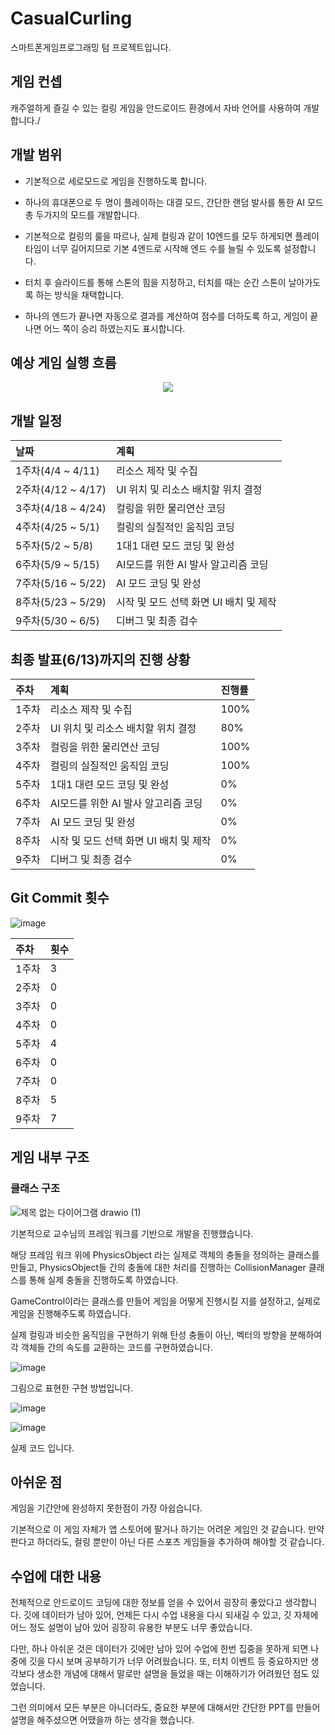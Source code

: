 # CasualCurling

스마트폰게임프로그래밍 텀 프로젝트입니다.

## 게임 컨셉

캐주얼하게 즐길 수 있는 컬링 게임을 안드로이드 환경에서 자바 언어를 사용하여 개발합니다./

## 개발 범위

 * 기본적으로 세로모드로 게임을 진행하도록 합니다.

 * 하나의 휴대폰으로 두 명이 플레이하는 대결 모드, 간단한 랜덤 발사를 통한 AI 모드 총 두가지의 모드를 개발합니다.

 * 기본적으로 컬링의 룰을 따르나, 실제 컬링과 같이 10엔드를 모두 하게되면 플레이 타임이 너무 길어지므로 기본 4엔드로 시작해 엔드 수를 늘릴 수 있도록 설정합니다.

 * 터치 후 슬라이드를 통해 스톤의 힘을 지정하고, 터치를 때는 순간 스톤이 날아가도록 하는 방식을 채택합니다.

 * 하나의 엔드가 끝나면 자동으로 결과를 계산하여 점수를 더하도록 하고, 게임이 끝나면 어느 쪽이 승리 하였는지도 표시합니다.

## 예상 게임 실행 흐름
<p align="center">
  <img src="https://user-images.githubusercontent.com/34495894/229641808-03586413-cb52-4dd9-99e1-9d53bc8a4b98.PNG">
</p>

## 개발 일정

|날짜|계획|
|:---|:--------------------|
|1주차(4/4 ~ 4/11)|리소스 제작 및 수집|
|2주차(4/12 ~ 4/17)|UI 위치 및 리소스 배치할 위치 결정|
|3주차(4/18 ~ 4/24)|컬링을 위한 물리연산 코딩|
|4주차(4/25 ~ 5/1)|컬링의 실질적인 움직임 코딩|
|5주차(5/2 ~ 5/8)|1대1 대련 모드 코딩 및 완성|
|6주차(5/9 ~ 5/15)|AI모드를 위한 AI 발사 알고리즘 코딩|
|7주차(5/16 ~ 5/22)|AI 모드 코딩 및 완성|
|8주차(5/23 ~ 5/29)|시작 및 모드 선택 화면 UI 배치 및 제작|
|9주차(5/30 ~ 6/5)|디버그 및 최종 검수|







## 최종 발표(6/13)까지의 진행 상황

|주차|계획|진행률|
|:---|:---|:---|
|1주차|리소스 제작 및 수집|100%|
|2주차|UI 위치 및 리소스 배치할 위치 결정|80%|
|3주차|컬링을 위한 물리연산 코딩|100%|
|4주차|컬링의 실질적인 움직임 코딩|100%|
|5주차|1대1 대련 모드 코딩 및 완성|0%|
|6주차|AI모드를 위한 AI 발사 알고리즘 코딩|0%|
|7주차|AI 모드 코딩 및 완성|0%|
|8주차|시작 및 모드 선택 화면 UI 배치 및 제작|0%|
|9주차|디버그 및 최종 검수|0%|








## Git Commit 횟수

![image](https://github.com/sadending82/CasualCurling/assets/34495894/6eda4b6e-3048-4efd-9699-d95e8dad70ad)


|주차|횟수|
|:---|:---|
|1주차|3|
|2주차|0|
|3주차|0|
|4주차|0|
|5주차|4|
|6주차|0|
|7주차|0|
|8주차|5|
|9주차|7|



## 게임 내부 구조

### 클래스 구조

![제목 없는 다이어그램 drawio (1)](https://github.com/sadending82/CasualCurling/assets/34495894/e410b1f9-a501-4eed-9ad6-1909cac467ef)


기본적으로 교수님의 프레임 워크를 기반으로 개발을 진행했습니다.

해당 프레임 워크 위에 PhysicsObject 라는 실제로 객체의 충돌을 정의하는 클래스를 만들고, PhysicsObject들 간의 충돌에 대한 처리를 진행하는 CollisionManager 클래스를 통해 실제 충돌을 진행하도록 하였습니다.

GameControl이라는 클래스를 만들어 게임을 어떻게 진행시킬 지를 설정하고, 실제로 게임을 진행해주도록 하였습니다.



실제 컬링과 비슷한 움직임을 구현하기 위해 탄성 충돌이 아닌, 벡터의 방향을 분해하여 각 객체들 간의 속도를 교환하는 코드를 구현하였습니다.

![image](https://github.com/sadending82/CasualCurling/assets/34495894/e577e54b-bb1d-4cd8-8431-6d4c5bc95197)

그림으로 표현한 구현 방법입니다.



![image](https://github.com/sadending82/CasualCurling/assets/34495894/f374543b-c655-4fba-bf14-d10dc988ef43)

![image](https://github.com/sadending82/CasualCurling/assets/34495894/ecbf8704-f5d4-477f-8783-1855c43af233)


실제 코드 입니다.



## 아쉬운 점

게임을 기간안에 완성하지 못한점이 가장 아쉽습니다.

기본적으로 이 게임 자체가 앱 스토어에 팔거나 하기는 어려운 게임인 것 같습니다. 만약 판다고 하더라도, 컬링 뿐만이 아닌 다른 스포츠 게임들을 추가하여 해야할 것 같습니다.





## 수업에 대한 내용

전체적으로 안드로이드 코딩에 대한 정보를 얻을 수 있어서 굉장히 좋았다고 생각합니다.
깃에 데이터가 남아 있어, 언제든 다시 수업 내용을 다시 되새길 수 있고, 깃 자체에 어느 정도 설명이 남아 있어 굉장히 유용한 부분도 너무 좋았습니다.

다만, 하나 아쉬운 것은 데이터가 깃에만 남아 있어 수업에 한번 집중을 못하게 되면 나중에 깃을 다시 보며 공부하기가 너무 어려웠습니다.
또, 터치 이벤트 등 중요하지만 생각보다 생소한 개념에 대해서 말로만 설명을 들었을 때는 이해하기가 어려웠던 점도 있었습니다.

그런 의미에서 모든 부분은 아니더라도, 중요한 부분에 대해서만 간단한 PPT를 만들어 설명을 해주셨으면 어땠을까 하는 생각을 했습니다.







